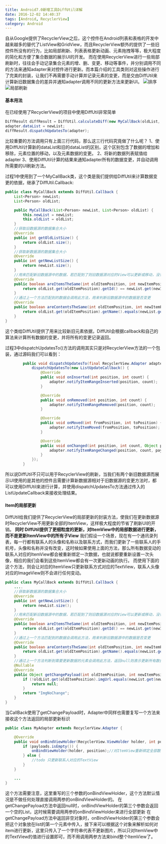 ```yaml
---
title: Android7.0新增工具DiffUtil详解
date: 2016-12-02 14:40:37
tags: [Android, RecyclerView]
category: Android
---
```


自从Google提供了RecyclerView之后，这个控件在Android列表和表格的开发中越来越多的替代了ListView和GridView，而且RecyclerView额外的提供了一些旧控件所没有的行为，比如局部刷新、列表表格更新动画、元素拖拽等等，极大程度的简化和方便了集合数据的展示UI的开发。
而在使用RecyclerView进行一些局部刷新时，往往会手动记录集合元素的增、删、变更、移动等事件，并分别调用不同的方法来通知adapter来对控件进行更新。而本篇介绍的工具类则对这些操作进行了完美的封装，让我们不再需要手动计算并记录元素的变更，而是交由DiffUtil来计算新旧数据集合的差异并通知adapter调用不同的更新方法来更新UI。
![排序](http://nightfarmer.github.io/public/static/image/diffutil1.gif)  ![局部刷新](http://nightfarmer.github.io/public/static/image/diffutil2.gif)
<!-- more -->

#### 基本用法 
在已经使用了RecyclerView的项目中使用DiffUtil非常简单
```java
DiffResult diffResult = DiffUtil.calculateDiff(new MyCallBack(oldList, newList));
adapter.dataList = newList;
diffResult.dispatchUpdatesTo(adapter);
```
比较重要的方法调用只有上面三行代码，那么这三行代码究竟做了什么呢？
1、使用DiffUtil计算新的dataList和旧的dataList的区别，这个区别包含了数据的增加和移除，元素位置的移动，以及元素数据的变更。
2、将新的数据列表赋值给adapter
3、使用DiffUtil计算的结果来通知adapter所有的数据变更，并自动调用所需要的UI刷新方法。

过程1中使用到了一个MyCallBack类，这个类是我们提供给DiffUtil来计算数据变更的依据，继承了DiffUtil.Callback:
```java
public class MyCallBack extends DiffUtil.Callback {
    List<Person> newList;
    List<Person> oldList;

    public MyCallBack(List<Person> newList, List<Person> oldList) {
        this.newList = newList;
        this.oldList = oldList;
    }
    //获取旧数据源的数据集合大小
    @Override
    public int getOldListSize() {
        return oldList.size();
    }
    //获取新数据源的数据集合大小
    @Override
    public int getNewListSize() {
        return newList.size();
    }
    //用来匹配新旧数据源中的数据，若匹配到了则旧数据源对应的View可以更新或移动，没有匹配到的旧数据则需要移除
    @Override
    public boolean areItemsTheSame(int oldItemPosition, int newItemPosition) {
        return oldList.get(oldItemPosition).getId() == newList.get(newItemPosition).getId();
    }
    //通过上一个方法匹配到的数据会调用此方法，用来判断旧数据源中的数据是否变更
    @Override
    public boolean areContentsTheSame(int oldItemPosition, int newItemPosition) {
        return oldList.get(oldItemPosition).getName().equals(newList.get(newItemPosition).getName());
    }
}
```
这个类给DiffUtil提供了用来比较新旧元素依据，DiffUtil会根据callback和自己的算法来计算所有数据的变更，并将所有的变更记录返回。


过程3中dispatchUpdatesTo()方法的调用其实只是对RecyclerView方法的一个包装，通过源码我们可以看到：
```java
        public void dispatchUpdatesTo(final RecyclerView.Adapter adapter) {
            dispatchUpdatesTo(new ListUpdateCallback() {
                @Override
                public void onInserted(int position, int count) {
                    adapter.notifyItemRangeInserted(position, count);
                }

                @Override
                public void onRemoved(int position, int count) {
                    adapter.notifyItemRangeRemoved(position, count);
                }

                @Override
                public void onMoved(int fromPosition, int toPosition) {
                    adapter.notifyItemMoved(fromPosition, toPosition);
                }

                @Override
                public void onChanged(int position, int count, Object payload) {
                    adapter.notifyItemRangeChanged(position, count, payload);
                }
            });
        }
```
所以说DiffUtil不只可以用于RecyclerView的刷新，当我们有两个新旧数据源而展示UI使用的是其他的控件且需要计算新数据源相对于旧数据源的变更方法时，都可以使用DiffUtil来进行计算，并使用dispatchUpdatesTo方法通过传入的ListUpdateCallback来接收处理结果。

#### Item的局部更新
DiffUtil给我们提供了RecyclerView的局部更新的封装方法，使我们在更新数据源时RecyclerView不用更新全部的ItemView，这样极大程度的节省了刷新UI的开销。
**同时 DiffUtil提供了更细粒度的更新，对ItemView中的局部数据进行更新，而不是更新ItemView中的所有子View**
我们假设一个场景，现在有一个通讯录列表，每一行都有联系人的头像和名称以及联系方式，而我们更新了一些联系人的手机号，头像和名称并没有改变，这时候如果使用上面的方法，那么所有数据变动的联系人对应的ItemView都会被重新绑定一次数据，也就说都要重新设置一次头像，相应的我们会看到这些ItemView都会有一次更新动画的执行。
而使用下面的这个方法，则会让对应的ItemView只更新联系方式对应的TextView，联系人头像对应的ImageView则不会进行任何变动。
```java
public class MyCallBack extends DiffUtil.Callback {
    ....
    //获取新数据源的数据集合大小
    @Override
    public int getNewListSize() {
        return newList.size();
    }
    //用来匹配新旧数据源中的数据，若匹配到了则旧数据源对应的View可以更新或移动，没有匹配到的旧数据则需要移除
    @Override
    public boolean areItemsTheSame(int oldItemPosition, int newItemPosition) {
        return oldList.get(oldItemPosition).getId() == newList.get(newItemPosition).getId();
    }
    //通过上一个方法匹配到的数据会调用此方法，用来判断旧数据源中的数据是否变更
    @Override
    public boolean areContentsTheSame(int oldItemPosition, int newItemPosition) {
        return oldList.get(oldItemPosition).getName().equals(newList.get(newItemPosition).getName());
    }
    //通过上一个方法判断到需要更新数据的元素会调用此方法，返回null则表示更新所有数据，返回非空数据则可以返回任何可以代表局部更新数据也可以返回Bundle。
    @Nullable
    @Override
    public Object getChangePayload(int oldItemPosition, int newItemPosition) {
        if (!oldList.get(oldItemPosition).imgUrl.equals(newList.get(newItemPosition).imgUrl)) {
            return null;
        }
        return "ImgNoChange";
    }
}
```
当CallBack使用了getChangePayload时，Adapter中同样也需要复写一个方法来接收这个方法返回的局部更新标识
```java
public class MyAdapter extends RecyclerView.Adapter {

    @Override
    public void onBindViewHolder(RecyclerView.ViewHolder holder, int position, List payloads) {
        if (payloads.isEmpty()) {
            onBindViewHolder(holder, position);//对ItemView重新绑定全部数据
        } else {
            //todo 只更新联系人对应的TextView
        }
    }

    ...
}
```
这个方法需要注意，这里重写的三个参数的onBindViewHolder，这个方法默认情况是不做任何处理直接调用两参的onBindViewHolder的。
在getChangePayload方法中返回null时，onBindViewHolder的第三个参数会返回一个空的List，这时候需要调用两参的onBindViewHolder来进行全部更新
在getChangePayload方法中返回非空对象时，onBindViewHolder的第三个参数会把这个对象放在list的第一个元素中传入，接下来可以根据这个对象来解析如何对item进行更新，这里只传入了一个字符串代表不更新图片，所以只对ItemView中的TextView的值进行设置即可，而不用调用两参方法来bind整个ItemView了。